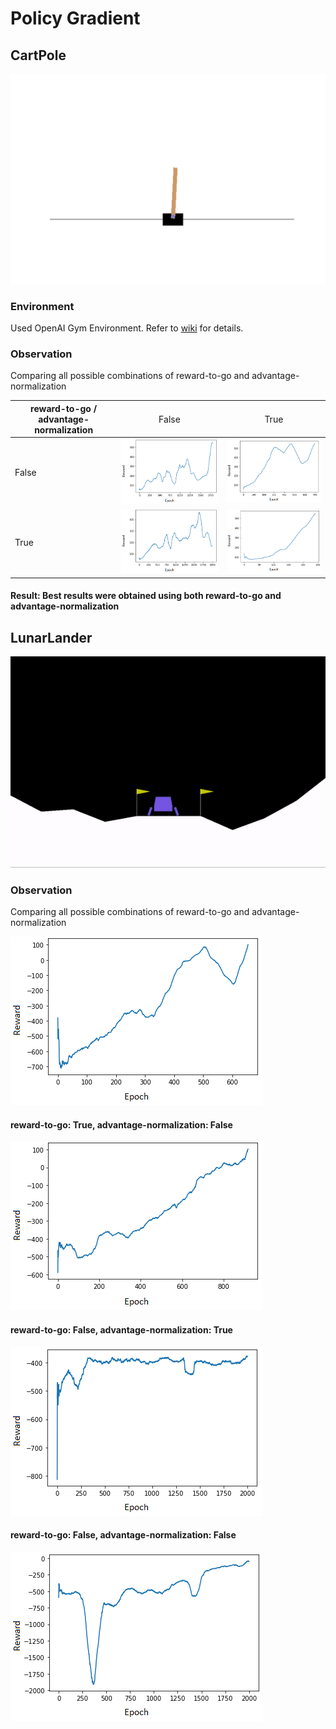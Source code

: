 # Policy Gradient

## CartPole
![cartpole](https://github.com/sagarjinde/Reinforcement-Learning-Project/blob/master/PG/figs/cartpole.gif)

### Environment
Used OpenAI Gym Environment. Refer to [wiki](https://github.com/openai/gym/wiki/CartPole-v0) for details.

### Observation
Comparing all possible combinations of reward-to-go and advantage-normalization

| reward-to-go / advantage-normalization | <span style="font-weight:normal">False</span> | <span style="font-weight:normal">True</span> |
| --- | --- | --- |
| False | ![cp_FF](https://github.com/sagarjinde/Reinforcement-Learning-Project/blob/master/PG/figs/cp_FF.png) | ![cp_TF](https://github.com/sagarjinde/Reinforcement-Learning-Project/blob/master/PG/figs/cp_TF.png) |
| True | ![cp_FT](https://github.com/sagarjinde/Reinforcement-Learning-Project/blob/master/PG/figs/cp_FT.png) | ![cp_TT](https://github.com/sagarjinde/Reinforcement-Learning-Project/blob/master/PG/figs/cp_TT.png) |
#### Result: Best results were obtained using both reward-to-go and advantage-normalization 

## LunarLander
![lunarlander](https://github.com/sagarjinde/Reinforcement-Learning-Project/blob/master/PG/figs/lunarlander.gif)

### Observation
Comparing all possible combinations of reward-to-go and advantage-normalization

![ll_TT](https://github.com/sagarjinde/Reinforcement-Learning-Project/blob/master/PG/figs/ll_TT.png)

#### reward-to-go: True, advantage-normalization: False
![ll_TF](https://github.com/sagarjinde/Reinforcement-Learning-Project/blob/master/PG/figs/ll_TF.png)

#### reward-to-go: False, advantage-normalization: True
![ll_FT](https://github.com/sagarjinde/Reinforcement-Learning-Project/blob/master/PG/figs/ll_FT.png)

#### reward-to-go: False, advantage-normalization: False
![ll_FF](https://github.com/sagarjinde/Reinforcement-Learning-Project/blob/master/PG/figs/ll_FF.png)